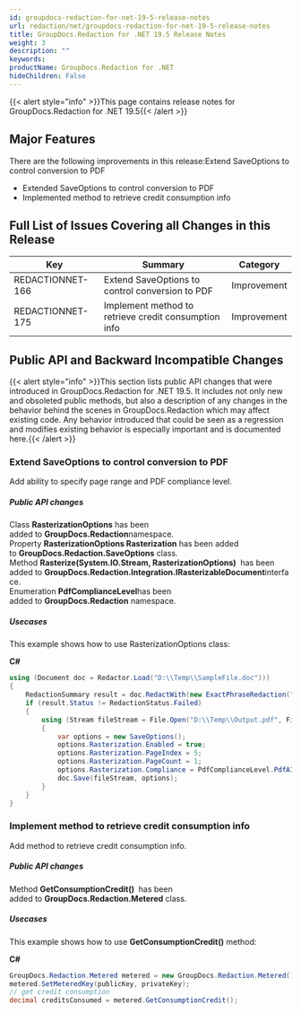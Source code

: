 ```yaml
---
id: groupdocs-redaction-for-net-19-5-release-notes
url: redaction/net/groupdocs-redaction-for-net-19-5-release-notes
title: GroupDocs.Redaction for .NET 19.5 Release Notes
weight: 3
description: ""
keywords: 
productName: GroupDocs.Redaction for .NET
hideChildren: False
---
```

{{< alert style="info" >}}This page contains release notes for GroupDocs.Redaction for .NET 19.5{{< /alert >}}

## Major Features

There are the following improvements in this release:Extend SaveOptions to control conversion to PDF

*   Extended SaveOptions to control conversion to PDF
*   Implemented method to retrieve credit consumption info

## Full List of Issues Covering all Changes in this Release

| Key | Summary | Category |
| --- | --- | --- |
| REDACTIONNET-166 | Extend SaveOptions to control conversion to PDF | Improvement |
| REDACTIONNET-175 | Implement method to retrieve credit consumption info | Improvement |

## Public API and Backward Incompatible Changes

{{< alert style="info" >}}This section lists public API changes that were introduced in GroupDocs.Redaction for .NET 19.5. It includes not only new and obsoleted public methods, but also a description of any changes in the behavior behind the scenes in GroupDocs.Redaction which may affect existing code. Any behavior introduced that could be seen as a regression and modifies existing behavior is especially important and is documented here.{{< /alert >}}

### Extend SaveOptions to control conversion to PDF

Add ability to specify page range and PDF compliance level.

##### Public API changes

Class **RasterizationOptions** has been added to **GroupDocs.Redaction**namespace.  
Property **RasterizationOptions Rasterization** has been added to **GroupDocs.Redaction.SaveOptions** class.  
Method **Rasterize(System.IO.Stream, RasterizationOptions)**  has been added to **GroupDocs.Redaction.Integration.IRasterizableDocument**interface.  
Enumeration **PdfComplianceLevel**has been added to **GroupDocs.Redaction** namespace.

##### Usecases

This example shows how to use RasterizationOptions class:

**C#**

```csharp
using (Document doc = Redactor.Load("D:\\Temp\\SampleFile.doc")))
{
    RedactionSummary result = doc.RedactWith(new ExactPhraseRedaction("John Doe", new ReplacementOptions(System.Drawing.Color.Red)));
    if (result.Status != RedactionStatus.Failed)
    {
   	  	using (Stream fileStream = File.Open("D:\\Temp\\Output.pdf", FileMode.Open, FileAccess.ReadWrite))
   	  	{
            var options = new SaveOptions();
            options.Rasterization.Enabled = true; 							// the same as options.RasterizeToPDF = true;
            options.Rasterization.PageIndex = 5;  							// start from 5th page
            options.Rasterization.PageCount = 1;  							// save only one page
            options.Rasterization.Compliance = PdfComplianceLevel.PdfA1a;   // by default PdfComplianceLevel.Auto or PDF/A-1b
            doc.Save(fileStream, options);
   	  	}
    }
}
```

### Implement method to retrieve credit consumption info

Add method to retrieve credit consumption info.

##### Public API changes

Method **GetConsumptionCredit()**  has been added to **GroupDocs.Redaction.Metered** class.

##### Usecases

This example shows how to use **GetConsumptionCredit()** method:

**C#**

```csharp
GroupDocs.Redaction.Metered metered = new GroupDocs.Redaction.Metered();
metered.SetMeteredKey(publicKey, privateKey);
// get credit consumption
decimal creditsConsumed = metered.GetConsumptionCredit();
```

